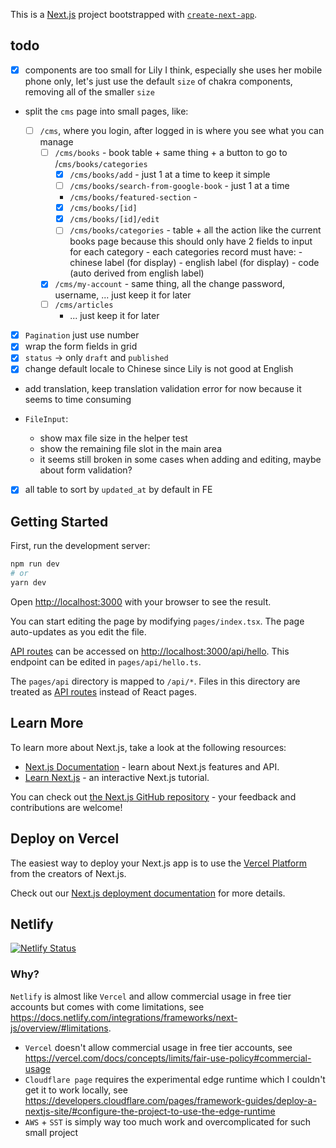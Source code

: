 This is a [Next.js](https://nextjs.org/) project bootstrapped with [`create-next-app`](https://github.com/vercel/next.js/tree/canary/packages/create-next-app).

## todo

- [x] components are too small for Lily I think, especially she uses her mobile phone only, let's just use the default `size` of chakra components, removing all of the smaller `size`
- split the `cms` page into small pages, like:

  - [ ] `/cms`, where you login, after logged in is where you see what you can manage
    - [ ] `/cms/books` - book table + same thing + a button to go to /`cms/books/categories`
      - [x] `/cms/books/add` - just 1 at a time to keep it simple
      - [ ] `/cms/books/search-from-google-book` - just 1 at a time
      - `/cms/books/featured-section` -
      - [x] `/cms/books/[id]`
      - [x] `/cms/books/[id]/edit`
      - [ ] `/cms/books/categories` - table + all the action like the current books page because this should only have 2 fields to input for each category - each categories record must have: - chinese label (for display) - english label (for display) - code (auto derived from english label)
    - [x] `/cms/my-account` - same thing, all the change password, username, ... just keep it for later
    - [ ] `/cms/articles`
      - ... just keep it for later

- [x] `Pagination` just use number
- [x] wrap the form fields in grid
- [x] `status` -> only `draft` and `published`
- [x] change default locale to Chinese since Lily is not good at English
- add translation, keep translation validation error for now because it seems to time consuming
- `FileInput`:

  - show max file size in the helper test
  - show the remaining file slot in the main area
  - it seems still broken in some cases when adding and editing, maybe about form validation?

- [x] all table to sort by `updated_at` by default in FE

## Getting Started

First, run the development server:

```bash
npm run dev
# or
yarn dev
```

Open [http://localhost:3000](http://localhost:3000) with your browser to see the result.

You can start editing the page by modifying `pages/index.tsx`. The page auto-updates as you edit the file.

[API routes](https://nextjs.org/docs/api-routes/introduction) can be accessed on [http://localhost:3000/api/hello](http://localhost:3000/api/hello). This endpoint can be edited in `pages/api/hello.ts`.

The `pages/api` directory is mapped to `/api/*`. Files in this directory are treated as [API routes](https://nextjs.org/docs/api-routes/introduction) instead of React pages.

## Learn More

To learn more about Next.js, take a look at the following resources:

- [Next.js Documentation](https://nextjs.org/docs) - learn about Next.js features and API.
- [Learn Next.js](https://nextjs.org/learn) - an interactive Next.js tutorial.

You can check out [the Next.js GitHub repository](https://github.com/vercel/next.js/) - your feedback and contributions are welcome!

## Deploy on Vercel

The easiest way to deploy your Next.js app is to use the [Vercel Platform](https://vercel.com/new?utm_medium=default-template&filter=next.js&utm_source=create-next-app&utm_campaign=create-next-app-readme) from the creators of Next.js.

Check out our [Next.js deployment documentation](https://nextjs.org/docs/deployment) for more details.

## Netlify

[![Netlify Status](https://api.netlify.com/api/v1/badges/234ccdd6-1439-49d5-aaca-47cd9a29ab09/deploy-status)](https://app.netlify.com/sites/lilybookshop/deploys)

### Why?

`Netlify` is almost like `Vercel` and allow commercial usage in free tier accounts but comes with come limitations, see https://docs.netlify.com/integrations/frameworks/next-js/overview/#limitations.

- `Vercel` doesn't allow commercial usage in free tier accounts, see https://vercel.com/docs/concepts/limits/fair-use-policy#commercial-usage
- `Cloudflare page` requires the experimental edge runtime which I couldn't get it to work locally, see https://developers.cloudflare.com/pages/framework-guides/deploy-a-nextjs-site/#configure-the-project-to-use-the-edge-runtime
- `AWS` + `SST` is simply way too much work and overcomplicated for such small project
